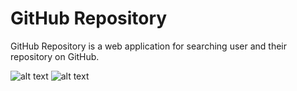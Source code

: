 # GitHub Repository

GitHub Repository is a web application for searching user and their repository on GitHub.

![alt text](https://www.img.in.th/images/f23a7faaf9bdb507a8022650c6ad4d50.png)
![alt text](https://www.img.in.th/images/90368cc34e5948d4a428608758175655.png)
